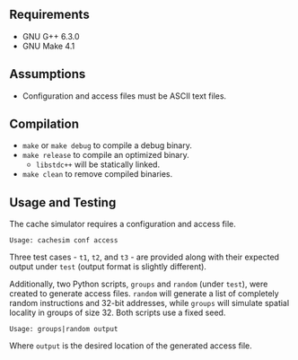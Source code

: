 ## Requirements
- GNU G++ 6.3.0
- GNU Make 4.1

## Assumptions
- Configuration and access files must be ASCII text files.

## Compilation
- `make` or `make debug` to compile a debug binary.
- `make release` to compile an optimized binary.
  - `libstdc++` will be statically linked.
- `make clean` to remove compiled binaries.

## Usage and Testing
The cache simulator requires a configuration and access file.

```
Usage: cachesim conf access
```

Three test cases - `t1`, `t2`, and `t3` - are provided along with their expected output under `test` (output format is slightly different).

Additionally, two Python scripts, `groups` and `random` (under `test`), were created to generate access files. `random` will generate a list of completely random instructions and 32-bit addresses, while `groups` will simulate spatial locality in groups of size 32. Both scripts use a fixed seed.

```
Usage: groups|random output
```

Where `output` is the desired location of the generated access file.
